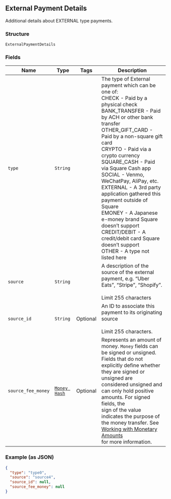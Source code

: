 ## External Payment Details

Additional details about EXTERNAL type payments.

### Structure

`ExternalPaymentDetails`

### Fields

| Name | Type | Tags | Description |
|  --- | --- | --- | --- |
| `type` | `String` |  | The type of External payment which can be one of:<br>CHECK - Paid by a physical check<br>BANK_TRANSFER - Paid by ACH or other bank transfer<br>OTHER_GIFT_CARD - Paid by a non-square gift card<br>CRYPTO - Paid via a crypto currency<br>SQUARE_CASH - Paid via Square Cash app<br>SOCIAL - Venmo, WeChatPay, AliPay, etc.<br>EXTERNAL - A 3rd party application gathered this payment outside of Square<br>EMONEY - A Japanese e-money brand Square doesn’t support<br>CREDIT/DEBIT - A credit/debit card Square doesn’t support<br>OTHER - A type not listed here |
| `source` | `String` |  | A description of the source of the external payment, e.g. “Uber Eats”, “Stripe”, “Shopify”.<br><br>Limit 255 characters |
| `source_id` | `String` | Optional | An ID to associate this payment to its originating source<br><br>Limit 255 characters. |
| `source_fee_money` | [`Money Hash`](/doc/models/money.md) | Optional | Represents an amount of money. `Money` fields can be signed or unsigned.<br>Fields that do not explicitly define whether they are signed or unsigned are<br>considered unsigned and can only hold positive amounts. For signed fields, the<br>sign of the value indicates the purpose of the money transfer. See<br>[Working with Monetary Amounts](https://developer.squareup.com/docs/build-basics/working-with-monetary-amounts)<br>for more information. |

### Example (as JSON)

```json
{
  "type": "type0",
  "source": "source4",
  "source_id": null,
  "source_fee_money": null
}
```

